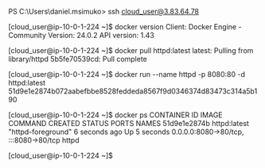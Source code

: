 PS C:\Users\daniel.msimuko> ssh cloud_user@3.83.64.78

[cloud_user@ip-10-0-1-224 ~]$ docker version
Client: Docker Engine - Community
 Version:           24.0.2
 API version:       1.43

[cloud_user@ip-10-0-1-224 ~]$ docker pull httpd:latest
latest: Pulling from library/httpd
5b5fe70539cd: Pull complete

[cloud_user@ip-10-0-1-224 ~]$ docker run --name httpd -p 8080:80 -d httpd:latest
51d9e1e2874b072aabefbbe8528feddeda8567f9d0346374d83473c314a5b190

[cloud_user@ip-10-0-1-224 ~]$ docker ps
CONTAINER ID   IMAGE          COMMAND              CREATED         STATUS         PORTS                                   NAMES
51d9e1e2874b   httpd:latest   "httpd-foreground"   6 seconds ago   Up 5 seconds   0.0.0.0:8080->80/tcp, :::8080->80/tcp   httpd

[cloud_user@ip-10-0-1-224 ~]$
